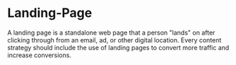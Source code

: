 # Landing-Page
A landing page is a standalone web page that a person "lands" on after clicking through from an email, ad, or other digital location. Every content strategy should include the use of landing pages to convert more traffic and increase conversions.
